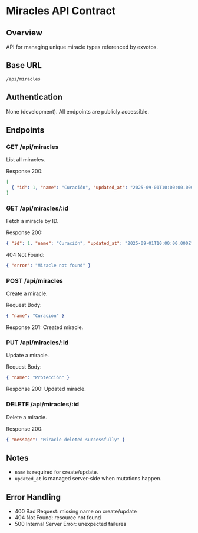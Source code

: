# Miracles API Contract

## Overview
API for managing unique miracle types referenced by exvotos.

## Base URL
`/api/miracles`

## Authentication
None (development). All endpoints are publicly accessible.

## Endpoints

### GET /api/miracles
List all miracles.

Response 200:
```json
[
  { "id": 1, "name": "Curación", "updated_at": "2025-09-01T10:00:00.000Z" }
]
```

### GET /api/miracles/:id
Fetch a miracle by ID.

Response 200:
```json
{ "id": 1, "name": "Curación", "updated_at": "2025-09-01T10:00:00.000Z" }
```

404 Not Found:
```json
{ "error": "Miracle not found" }
```

### POST /api/miracles
Create a miracle.

Request Body:
```json
{ "name": "Curación" }
```

Response 201: Created miracle.

### PUT /api/miracles/:id
Update a miracle.

Request Body:
```json
{ "name": "Protección" }
```

Response 200: Updated miracle.

### DELETE /api/miracles/:id
Delete a miracle.

Response 200:
```json
{ "message": "Miracle deleted successfully" }
```

## Notes
- `name` is required for create/update.
- `updated_at` is managed server-side when mutations happen.

## Error Handling
- 400 Bad Request: missing name on create/update
- 404 Not Found: resource not found
- 500 Internal Server Error: unexpected failures

